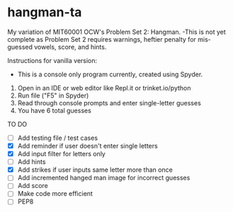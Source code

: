 # hangman-ta
My variation of MIT60001 OCW's Problem Set 2: Hangman. 
-This is not yet complete as Problem Set 2 requires warnings, heftier penalty for mis-guessed vowels, score, and hints.

Instructions for vanilla version:
- This is a console only program currently, created using Spyder.
1. Open in an IDE or web editor like Repl.it or trinket.io/python
2. Run file ("F5" in Spyder)
3. Read through console prompts and enter single-letter guesses
4. You have 6 total guesses

TO DO
- [ ] Add testing file / test cases
- [X] Add reminder if user doesn't enter single letters
- [X] Add input filter for letters only
- [ ] Add hints
- [X] Add strikes if user inputs same letter more than once
- [ ] Add incremented hanged man image for incorrect guesses
- [ ] Add score
- [ ] Make code more efficient
- [ ] PEP8
